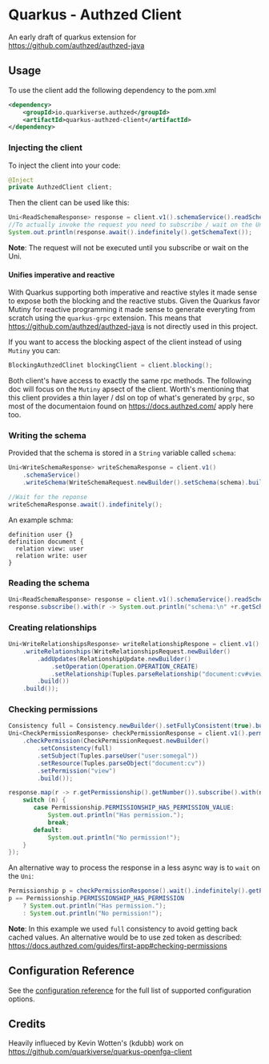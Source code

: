 # Quarkus - Authzed Client

An early draft of quarkus extension for https://github.com/authzed/authzed-java

## Usage

To use the client add the following dependency to the pom.xml


```xml
<dependency>
    <groupId>io.quarkiverse.authzed</groupId>
    <artifactId>quarkus-authzed-client</artifactId>
</dependency>

```

### Injecting the client

To inject the client into your code:

```java
@Inject
private AuthzedClient client;
```

Then the client can be used like this:

```java
Uni<ReadSchemaResponse> response = client.v1().schemaService().readSchema(ReadSchemaRequest.newBuilder().build());
//To actually invoke the request you need to subscribe / wait on the Uni:
System.out.println(response.await().indefinitely().getSchemaText());
```

**Note**: The request will not be executed until you subscribe or wait on the Uni.

#### Unifies imperative and reactive 

With Quarkus supporting both imperative and reactive styles it made sense to expose both the blocking and the reactive stubs.
Given the Quarkus favor Mutiny for reactive programming it made sense to generate everyting from scratch using the `quarkus-grpc` extension.
This means that https://github.com/authzed/authzed-java is not directly used in this project.

If you want to access the blocking aspect of the client instead of using `Mutiny` you can:

```java
BlockingAuthzedClinet blockingClient = client.blocking();
```

Both client's have access to exactly the same rpc methods.
The following doc will focus on the `Mutiny` apsect of the client.
Worth's mentioning that this client provides a thin layer / dsl on top of what's generated by `grpc`, so most of the documentaion found on https://docs.authzed.com/ apply here too.

### Writing the schema

Provided that the schema is stored in a `String` variable called `schema`:

```java
Uni<WriteSchemaResponse> writeSchemaResponse = client.v1()
    .schemaService()
    .writeSchema(WriteSchemaRequest.newBuilder().setSchema(schema).build());

//Wait for the reponse
writeSchemaResponse.await().indefinitely();

```

An example schma:
```
definition user {}
definition document {
  relation view: user
  relation write: user
}
```

### Reading the schema
```java
Uni<ReadSchemaResponse> response = client.v1().schemaService().readSchema(ReadSchemaRequest.newBuilder().build());
response.subscribe().with(r -> System.out.println("schema:\n" +r.getSchemaText()));
```

### Creating relationships

```java
Uni<WriteRelationshipsResponse> writeRelationshipRespone = client.v1().permissionService()
    .writeRelationships(WriteRelationshipsRequest.newBuilder()
        .addUpdates(RelationshipUpdate.newBuilder()
            .setOperation(Operation.OPERATION_CREATE)
            .setRelationship(Tuples.parseRelationship("document:cv#view@user:somegal"))
        .build())
    .build());

```

### Checking permissions

```java
Consistency full = Consistency.newBuilder().setFullyConsistent(true).build();
Uni<CheckPermissionResponse> checkPermissionResponse = client.v1().permissionService()
    .checkPermission(CheckPermissionRequest.newBuilder()
        .setConsistency(full)
        .setSubject(Tuples.parseUser("user:somegal"))
        .setResource(Tuples.parseObject("document:cv"))
        .setPermission("view")
        .build());

response.map(r -> r.getPermissionship().getNumber()).subscribe().with(n -> {
    switch (n) {
       case Permissionship.PERMISSIONSHIP_HAS_PERMISSION_VALUE:
           System.out.println("Has permission.");
           break;
       default:
           System.out.println("No permission!");
    }
});

```

An alternative way to process the response in a less async way is to `wait` on the `Uni`:

```java
Permissionship p = checkPermissionResponse().wait().indefinitely().getPermissionship();
p == Permissionship.PERMISSIONSHIP_HAS_PERMISSION 
    ? System.out.println("Has permission.");
    : System.out.println("No permission!");

```

**Note**: In this example we used `full` consistency to avoid getting back cached values. An alternative would be to use zed token as described: https://docs.authzed.com/guides/first-app#checking-permissions

## Configuration Reference

See the [configuration reference](docs/config/quarkus-authzed.adoc) for the full list of supported configuration options.

## Credits
Heavily influeced by Kevin Wotten's (kdubb) work on https://github.com/quarkiverse/quarkus-openfga-client
